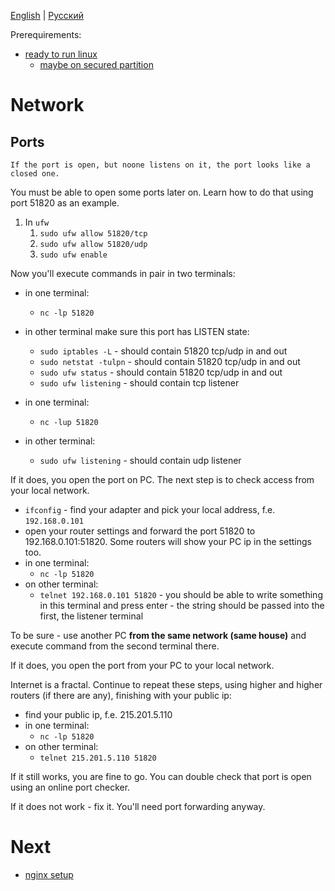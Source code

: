 ﻿[English](3.network.md) | [Русский](3.network.ru.md)

Prerequirements:

* [ready to run linux](1.linux.md)
    * [maybe on secured partition](2.partitions.md)

# Network

## Ports

    If the port is open, but noone listens on it, the port looks like a closed one.

You must be able to open some ports later on. Learn how to do that using port 51820 as an example.

1. In `ufw`
    1. `sudo ufw allow 51820/tcp`
    1. `sudo ufw allow 51820/udp`
    1. `sudo ufw enable`

Now you'll execute commands in pair in two terminals:

- in one terminal:
    - `nc -lp 51820`
- in other terminal make sure this port has LISTEN state:
    - `sudo iptables -L` - should contain 51820 tcp/udp in and out
    - `sudo netstat -tulpn` - should contain 51820 tcp/udp in and out
    - `sudo ufw status` - should contain 51820 tcp/udp in and out
    - `sudo ufw listening` - should contain tcp listener

- in one terminal:
    - `nc -lup 51820`
- in other terminal:
    - `sudo ufw listening` - should contain udp listener

If it does, you open the port on PC. The next step is to check access from your local network.

- `ifconfig` - find your adapter and pick your local address, f.e. `192.168.0.101`
- open your router settings and forward the port 51820 to 192.168.0.101:51820. Some routers will show your PC ip in the settings too.
- in one terminal: 
  - `nc -lp 51820`
- on other terminal: 
  - `telnet 192.168.0.101 51820` - you should be able to write something in this terminal and press enter - the string should be passed into the first, the listener terminal

To be sure - use another PC **from the same network (same house)** and execute command from the second terminal there.

If it does, you open the port from your PC to your local network.

Internet is a fractal. Continue to repeat these steps, using higher and higher routers (if there are any), finishing with your public ip:

- find your public ip, f.e. 215.201.5.110
- in one terminal: 
  - `nc -lp 51820`
- on other terminal: 
  - `telnet 215.201.5.110 51820`

If it still works, you are fine to go. You can double check that port is open using an online port checker.

If it does not work - fix it. You'll need port forwarding anyway.

# Next

* [nginx setup](4.nginx.md)

